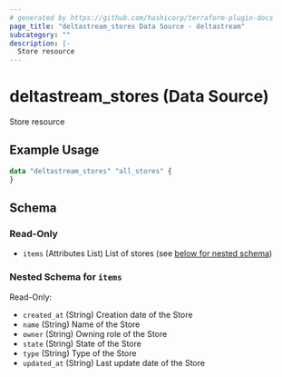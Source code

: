 ```yaml
---
# generated by https://github.com/hashicorp/terraform-plugin-docs
page_title: "deltastream_stores Data Source - deltastream"
subcategory: ""
description: |-
  Store resource
---
```


# deltastream_stores (Data Source)

Store resource

## Example Usage

```terraform
data "deltastream_stores" "all_stores" {
}
```

<!-- schema generated by tfplugindocs -->
## Schema

### Read-Only

- `items` (Attributes List) List of stores (see [below for nested schema](#nestedatt--items))

<a id="nestedatt--items"></a>
### Nested Schema for `items`

Read-Only:

- `created_at` (String) Creation date of the Store
- `name` (String) Name of the Store
- `owner` (String) Owning role of the Store
- `state` (String) State of the Store
- `type` (String) Type of the Store
- `updated_at` (String) Last update date of the Store
